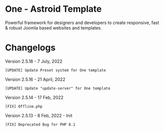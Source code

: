 # One - Astroid Template
Powerful framework for designers and developers to create responsive, fast &amp; robust Joomla based websites and templates.

# Changelogs

Version 2.5.18 - 7 July, 2022

    [UPDATE] Update Preset system for One template

Version 2.5.16 - 21 April, 2022

    [UPDATE] Update "update-server" for One template

Version 2.5.14 - 17 Feb, 2022

    [FIX] Offline.php

Version 2.5.13 - 8 Feb, 2022 - Init

    [FIX] Deprecated Bug for PHP 8.1
